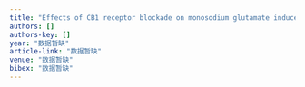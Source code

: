 ```yaml
---
title: "Effects of CB1 receptor blockade on monosodium glutamate induced hypometabolic and hypothalamic obesity in rats"
authors: []
authors-key: []
year: "数据暂缺"
article-link: "数据暂缺"
venue: "数据暂缺"
bibex: "数据暂缺"
---
```

